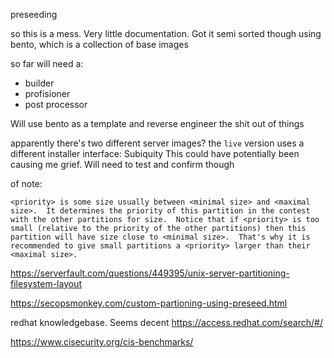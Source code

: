preseeding

so this is a mess. Very little documentation. Got it semi sorted though using bento, which is a collection of base images

so far will need a:
- builder
- profisioner
- post processor

Will use bento as a template and reverse engineer the shit out of things

apparently there's two different server images? the `live` version uses a different installer interface: Subiquity
This could have potentially been causing me grief. Will need to test and confirm though



of note:
```
<priority> is some size usually between <minimal size> and <maximal
size>.  It determines the priority of this partition in the contest
with the other partitions for size.  Notice that if <priority> is too
small (relative to the priority of the other partitions) then this
partition will have size close to <minimal size>.  That's why it is
recommended to give small partitions a <priority> larger than their
<maximal size>.
```










https://serverfault.com/questions/449395/unix-server-partitioning-filesystem-layout

https://secopsmonkey.com/custom-partioning-using-preseed.html












redhat knowledgebase. Seems decent
https://access.redhat.com/search/#/

https://www.cisecurity.org/cis-benchmarks/